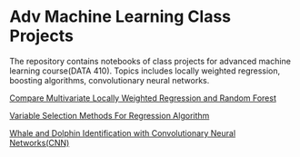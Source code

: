 # Adv Machine Learning Class Projects

The repository contains notebooks of class projects for advanced machine learning course(DATA 410). Topics includes locally weighted regression, boosting algorithms, convolutionary neural networks.

[Compare Multivariate Locally Weighted Regression and Random Forest](https://github.com/HelennaYin/Adv-Machine-Learning-Class-Projects/blob/main/CompareRF%26LWR.ipynb)

[Variable Selection Methods For Regression Algorithm](https://github.com/HelennaYin/Adv-Machine-Learning-Class-Projects/blob/main/Variable_Selection_Methods_for_Regression_Algorithm.ipynb)


[Whale and Dolphin Identification with Convolutionary Neural Networks(CNN)](https://github.com/HelennaYin/Adv-Machine-Learning-Class-Projects/blob/main/Whale%20and%20Dolphin%20Identification%20with%20Convolutionary%20Neural%20Networks.ipynb)


